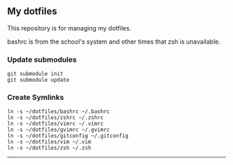 ## My dotfiles

This repository is for managing my dotfiles.

bashrc is from the school's system and other times that zsh is unavailable.

### Update submodules

    git submodule init
    git submodule update

### Create Symlinks 

    ln -s ~/dotfiles/bashrc ~/.bashrc
    ln -s ~/dotfiles/zshrc ~/.zshrc
    ln -s ~/dotfiles/vimrc ~/.vimrc
    ln -s ~/dotfiles/gvimrc ~/.gvimrc
    ln -s ~/dotfiles/gitconfig ~/.gitconfig
    ln -s ~/dotfiles/vim ~/.vim
    ln -s ~/dotfiles/zsh ~/.zsh

***
